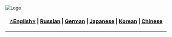 ![Logo](https://github.com/Solrikk/MediaDrop/blob/main/assets/images/photo_2024-06-26_18-20-00.jpg) 

<div align="center"> <h3> <a href="https://github.com/Solrikk/PhotoDrop/blob/main/README.md">⭐English⭐</a> | <a href="https://github.com/Solrikk/PhotoDrop/blob/main/README_RU.md">Russian</a> | <a href="https://github.com/Solrikk/PhotoDrop/blob/main/README_GE.md">German</a> | <a href="https://github.com/Solrikk/PhotoDrop/blob/main/README_JP.md">Japanese</a> | <a href="README_KR.md">Korean</a> | <a href="README_CN.md">Chinese</a> </h3> </div>

-----------------
